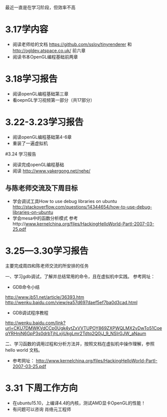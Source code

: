 ﻿

最近一直是在学习阶段，但效率不高
# 3.17学内容
  - 阅读老师给的文档 https://github.com/ssloy/tinyrenderer 
  和  http://ogldev.atspace.co.uk/ 前六章
  - 阅读书本OpenGL编程基础前两章

   
# 3.18学习报告
    
  - 阅读openGL编程基础第三章
  - 看oepnGL学习视频第一部分（共17部分）


# 3.22-3.23学习报告

   - 阅读openGL编程基础第4-6章
   - 重装了一遍虚拟机

#3.24 学习报告

   - 阅读完成openGL编程基础
   - 阅读 http://www.yakergong.net/nehe/

## 与陈老师交流及下周目标
   - 学会调试工具How to use debug libraries on ubuntu http://stackoverflow.com/questions/14344654/how-to-use-debug-libraries-on-ubuntu
   - 学会mesa中的函数分析模式 参考http://www.kernelchina.org/files/HackingHelloWorld-PartI-2007-03-25.pdf


# 3.25—3.30学习报告
  主要完成周四和陈老师交流的所安排的任务
  
一、学习gdb调试，了解并总结常用的命令，且在虚拟机中实践。
 参考网址： 
 
 - GDB命令小结

  http://www.jb51.net/article/36393.htm
  http://wenku.baidu.com/view/ea57d697daef5ef7ba0d3cad.html
 
 - GDB调试程序教程 
 
 http://wenku.baidu.com/link?url=CKU7DMWKVdCCp0Ugk4ytZxVVTUPOY869ZXPWQLMX2vDwTo51CoeqYRHnjN6GpP3s0drbTjhLxjiUkgLmr2Tdtq2Q0jJ_9_NSIrGJW_aNaum
  


二、学习函数的调用过程和分析方法并，按照文档在虚拟机中操作理解，参照 hello world 文档。 

 - 参考网址：  http://www.kernelchina.org/files/HackingHelloWorld-PartI-2007-03-25.pdf 

# 3.31 下周工作方向

 - 在ubuntu15.10，上编译4.4的内核，测试AMD显卡OpenGL的性能！
 - 有问题可以咨询 肖络元工程师 





